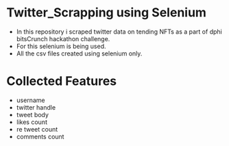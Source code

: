 # Twitter_Scrapping using Selenium
- In this repository i scraped twitter data on tending NFTs as a part of dphi bitsCrunch hackathon challenge.
- For this selenium is being used.
- All the csv files created using selenium only.

# Collected Features
- username 
- twitter handle
- tweet body
- likes count
- re tweet count
- comments count
